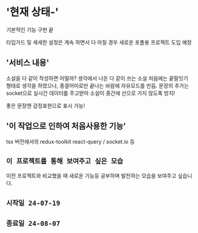 # '현재 상태-' 

기본적인 기능 구현 끝

타입가드 및 세세한 설정은 계속 하면서 
다 마칠 경우 새로운 포폴용 프로젝트 도입 예정

## '서비스 내용' 

소설을 다 같이 작성하면 어떨까? 생각에서 나온 다 같이 쓰는 소설
처음에는 끝말잇기 형태로 생각을 하였으나, 종결어미로만 끝나는 바람에
자유모드를 만듬. 문장의 추가는 socket으로 실시간 데이터를 주고받아
소설이 중간에 산으로 가지 않도록 방지!

좋은 문장엔 감정표현으로 표시 가능!

## '이 작업으로 인하여 처음사용한 기능'

tsx 버전에서의 redux-toolkit
react-query / socket.io 등

## `이 프로젝트를 통해 보여주고 싶은 모습`

이전 프로젝트와 비교했을 때 새로운 기능등
공부하며 발전하는 모습을 보여주고 싶습니다.


## `시작일 24-07-19`
## `종료일 24-08-07`

